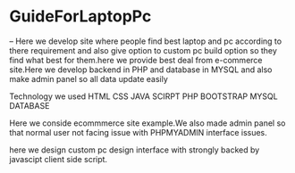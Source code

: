 # GuideForLaptopPc
– Here we develop site where people find best laptop and pc according to there requirement and also give option to custom pc build option so they find what best for them.here we provide best deal from e-commerce site.Here we develop backend in PHP and database in MYSQL and also make admin panel so all data update easily


Technology we used
  HTML
  CSS
  JAVA SCIRPT
  PHP
  BOOTSTRAP
   MYSQL DATABASE
   
Here we conside ecommmerce site example.We also made admin panel so that normal user not facing issue with PHPMYADMIN interface issues.


here we design custom pc design interface with strongly backed by javascipt client side script.
